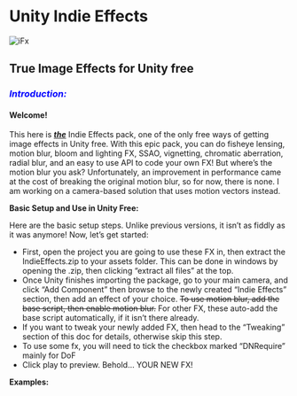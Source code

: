 <h1> Unity Indie Effects </h1>

![iFx](http://i.imgur.com/0VxIOeL.png "iFx")

<h2> <b>True Image Effects for Unity free</b> </h2>

<h3> <i style="color:blue"> Introduction: </i> </h3>
<h4><b>Welcome!</b></h4> <p> This here is <b><i><u>the</u></i></b> Indie Effects pack, one of the only free ways of getting image effects in Unity free. With this epic pack, you can do fisheye lensing, motion blur, bloom and lighting FX, SSAO, vignetting, chromatic aberration, radial blur, and an easy to use API to code your own FX!
But where’s the motion blur you ask? Unfortunately, an improvement in performance came at the cost of breaking the original motion blur, so for now, there is none. I am working on a camera-based solution that uses motion vectors instead.</p> 

<b>Basic Setup and Use in Unity Free:</b>

Here are the basic setup steps. Unlike previous versions, it isn’t as fiddly as it was anymore! Now, let’s get started:
<ul>
<li>First, open the project you are going to use these FX in, then extract the IndieEffects.zip to your assets folder. This can be done in windows by opening the .zip, then clicking “extract all files” at the top.</li>
<li>Once Unity finishes importing the package, go to your main camera, and click “Add Component” then browse to the newly created “Indie Effects” section, then add an effect of your choice. <del>To use motion blur, add the base script, then enable motion blur.</del> For other FX, these auto-add the base script automatically, if it isn’t there already.</li>
<li>If you want to tweak your newly added FX, then head to the “Tweaking” section of this doc for details, otherwise skip this step.</li>
<li>To use some fx, you will need to tick the checkbox marked “DNRequire” mainly for DoF</li>
<li>Click play to preview. Behold… YOUR NEW FX!</li>
</ul>

<b>Examples: </b>
